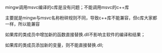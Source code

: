 mingw调用msvc编译的c库是没有问题；不能调用msvc的c++库

主要就是mingw与msvc名称粉碎规则不同，导致c++库不能兼容，但c库大家都一样，所以能兼容

如果库的类成员中增加新的函数直接替换.dll不影响主软件的编译和结果；

如果库的类成员添加新的变量，则不能直接替换.dll;
